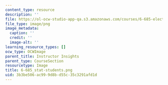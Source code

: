 ```yaml
---
content_type: resource
description: ''
file: https://ol-ocw-studio-app-qa.s3.amazonaws.com/courses/6-685-electric-machines-fall-2013/3b3be506ac999d8bd55c35c3291afd1d_6-685_stat-students.png
file_type: image/png
image_metadata:
  caption: ''
  credit: ''
  image-alt: ''
learning_resource_types: []
ocw_type: OCWImage
parent_title: Instructor Insights
parent_type: CourseSection
resourcetype: Image
title: 6-685_stat-students.png
uid: 3b3be506-ac99-9d8b-d55c-35c3291afd1d
---
```

